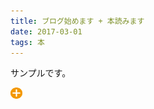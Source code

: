 ```yaml
---
title: ブログ始めます + 本読みます
date: 2017-03-01
tags: 本
---
```


サンプルです。

![写真](../posts/2016-09-14/sample.png)
